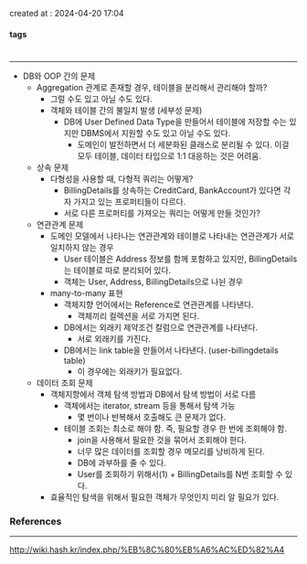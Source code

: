 created at : 2024-04-20 17:04

#### tags

#

--- 

 - DB와 OOP 간의 문제
	- Aggregation 관계로 존재할 경우, 테이블을 분리해서 관리해야 할까?
		- 그럴 수도 있고 아닐 수도 있다.
		- 객체와 테이블 간의 불일치 발생 (세부성 문제)
			-  DB에 User Defined Data Type을 만들어서 테이블에 저장할 수는 있지만 DBMS에서 지원할 수도 있고 아닐 수도 있다.
				- 도메인이 발전하면서 더 세분화된 클래스로 분리될 수 있다. 이걸 모두 테이블, 데이터 타입으로 1:1 대응하는 것은 어려움.
	- 상속 문제
		- 다형성을 사용할 때, 다형적 쿼리는 어떻게?
			- BillingDetails를 상속하는 CreditCard, BankAccount가 있다면 각자 가지고 있는 프로퍼티들이 다르다.
			- 서로 다른 프로퍼티를 가져오는 쿼리는 어떻게 만들 것인가?
	- 연관관계 문제
		- 도메인 모델에서 나타나는 연관관계와 테이블로 나타내는 연관관계가 서로 일치하지 않는 경우
			- User 테이블은 Address 정보를 함께 포함하고 있지만, BillingDetails는 테이블로 따로 분리되어 있다.
			- 객체는 User, Address, BillingDetails으로 나뉜 경우
		- many-to-many 표현
			- 객체지향 언어에서는 Reference로 연관관계를 나타낸다.
				- 객체끼리 컬렉션을 서로 가지면 된다.
			- DB에서는 외래키 제약조건 칼럼으로 연관관계를 나타낸다.
				- 서로 외래키를 가진다.
			- DB에서는 link table을 만들어서 나타낸다. (user-billingdetails table)
				- 이 경우에는 외래키가 필요없다.
	- 데이터 조회 문제
		- 객체지향에서 객체 탐색 방법과 DB에서 탐색 방법이 서로 다름
			- 객체에서는 iterator, stream 등을 통해서 탐색 가능
				- 몇 번이나 반복해서 호출해도 큰 문제가 없다.
			- 테이블 조회는 최소로 해야 함. 즉, 필요할 경우 한 번에 조회해야 함.
				- join을 사용해서 필요한 것을 묶어서 조회해야 한다.
				- 너무 많은 데이터를 조회할 경우 메모리를 낭비하게 된다.
				- DB에 과부하를 줄 수 있다.
				- User를 조회하기 위해서(1) + BillingDetails를 N번 조회할 수 있다.
		- 효율적인 탐색을 위해서 필요한 객체가 무엇인지 미리 알 필요가 있다.
### References
---
[]()
http://wiki.hash.kr/index.php/%EB%8C%80%EB%A6%AC%ED%82%A4